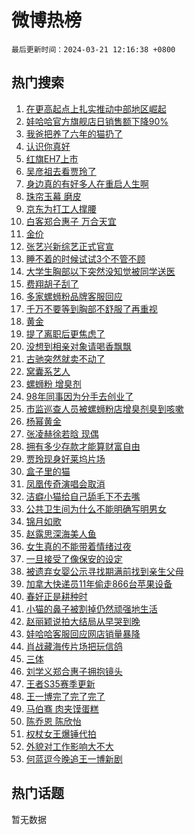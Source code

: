 # 微博热榜

`最后更新时间：2024-03-21 12:16:38 +0800`

## 热门搜索

1. [在更高起点上扎实推动中部地区崛起](https://m.weibo.cn/search?containerid=100103type%3D1%26t%3D10%26q%3D%23%E5%9C%A8%E6%9B%B4%E9%AB%98%E8%B5%B7%E7%82%B9%E4%B8%8A%E6%89%8E%E5%AE%9E%E6%8E%A8%E5%8A%A8%E4%B8%AD%E9%83%A8%E5%9C%B0%E5%8C%BA%E5%B4%9B%E8%B5%B7%23&stream_entry_id=51&isnewpage=1&extparam=seat%3D1%26filter_type%3Drealtimehot%26stream_entry_id%3D51%26pos%3D0%26c_type%3D51%26dgr%3D0%26q%3D%2523%25E5%259C%25A8%25E6%259B%25B4%25E9%25AB%2598%25E8%25B5%25B7%25E7%2582%25B9%25E4%25B8%258A%25E6%2589%258E%25E5%25AE%259E%25E6%258E%25A8%25E5%258A%25A8%25E4%25B8%25AD%25E9%2583%25A8%25E5%259C%25B0%25E5%258C%25BA%25E5%25B4%259B%25E8%25B5%25B7%2523%26cate%3D10103%26display_time%3D1710994597%26pre_seqid%3D171099459701602873642)
1. [娃哈哈官方旗舰店日销售额下降90%](https://m.weibo.cn/search?containerid=100103type%3D1%26t%3D10%26q%3D%23%E5%A8%83%E5%93%88%E5%93%88%E5%AE%98%E6%96%B9%E6%97%97%E8%88%B0%E5%BA%97%E6%97%A5%E9%94%80%E5%94%AE%E9%A2%9D%E4%B8%8B%E9%99%8D90%25%23&stream_entry_id=31&isnewpage=1&extparam=seat%3D1%26lcate%3D5001%26pos%3D0%26realpos%3D1%26q%3D%2523%25E5%25A8%2583%25E5%2593%2588%25E5%2593%2588%25E5%25AE%2598%25E6%2596%25B9%25E6%2597%2597%25E8%2588%25B0%25E5%25BA%2597%25E6%2597%25A5%25E9%2594%2580%25E5%2594%25AE%25E9%25A2%259D%25E4%25B8%258B%25E9%2599%258D90%2525%2523%26dgr%3D0%26filter_type%3Drealtimehot%26cate%3D5001%26c_type%3D31%26flag%3D1%26stream_entry_id%3D31%26band_rank%3D1%26display_time%3D1710994597%26pre_seqid%3D171099459701602873642)
1. [我爸把养了六年的猫扔了](https://m.weibo.cn/search?containerid=100103type%3D1%26t%3D10%26q%3D%23%E6%88%91%E7%88%B8%E6%8A%8A%E5%85%BB%E4%BA%86%E5%85%AD%E5%B9%B4%E7%9A%84%E7%8C%AB%E6%89%94%E4%BA%86%23&stream_entry_id=31&isnewpage=1&extparam=seat%3D1%26lcate%3D5001%26pos%3D1%26realpos%3D2%26q%3D%2523%25E6%2588%2591%25E7%2588%25B8%25E6%258A%258A%25E5%2585%25BB%25E4%25BA%2586%25E5%2585%25AD%25E5%25B9%25B4%25E7%259A%2584%25E7%258C%25AB%25E6%2589%2594%25E4%25BA%2586%2523%26dgr%3D0%26filter_type%3Drealtimehot%26cate%3D5001%26c_type%3D31%26flag%3D2%26stream_entry_id%3D31%26band_rank%3D2%26display_time%3D1710994597%26pre_seqid%3D171099459701602873642)
1. [认识你真好](https://m.weibo.cn/search?containerid=100103type%3D1%26t%3D10%26q%3D%23%E8%AE%A4%E8%AF%86%E4%BD%A0%E7%9C%9F%E5%A5%BD%23&stream_entry_id=31&isnewpage=1&extparam=seat%3D1%26lcate%3D5001%26pos%3D2%26realpos%3D3%26q%3D%2523%25E8%25AE%25A4%25E8%25AF%2586%25E4%25BD%25A0%25E7%259C%259F%25E5%25A5%25BD%2523%26dgr%3D0%26filter_type%3Drealtimehot%26cate%3D5001%26c_type%3D31%26flag%3D0%26stream_entry_id%3D31%26band_rank%3D3%26display_time%3D1710994597%26pre_seqid%3D171099459701602873642)
1. [红旗EH7上市](https://m.weibo.cn/search?containerid=100103type%3D1%26t%3D10%26q%3D%23%E7%BA%A2%E6%97%97EH7%E4%B8%8A%E5%B8%82%23&stream_entry_id=31&isnewpage=1&extparam=seat%3D1%26topic_ad%3D1%26lcate%3D5001%26is_ad_pos%3D1%26pos%3D3%26stream_entry_id%3D31%26q%3D%2523%25E7%25BA%25A2%25E6%2597%2597EH7%25E4%25B8%258A%25E5%25B8%2582%2523%26dgr%3D0%26filter_type%3Drealtimehot%26band_rank%3D4%26c_type%3D31%26adid%3D227661%26cate%3D5001%26display_time%3D1710994597%26pre_seqid%3D171099459701602873642)
1. [吴彦祖去看贾玲了](https://m.weibo.cn/search?containerid=100103type%3D1%26t%3D10%26q%3D%23%E5%90%B4%E5%BD%A6%E7%A5%96%E5%8E%BB%E7%9C%8B%E8%B4%BE%E7%8E%B2%E4%BA%86%23&stream_entry_id=31&isnewpage=1&extparam=seat%3D1%26lcate%3D5001%26pos%3D4%26realpos%3D4%26q%3D%2523%25E5%2590%25B4%25E5%25BD%25A6%25E7%25A5%2596%25E5%258E%25BB%25E7%259C%258B%25E8%25B4%25BE%25E7%258E%25B2%25E4%25BA%2586%2523%26dgr%3D0%26filter_type%3Drealtimehot%26cate%3D5001%26c_type%3D31%26flag%3D1%26stream_entry_id%3D31%26band_rank%3D4%26display_time%3D1710994597%26pre_seqid%3D171099459701602873642)
1. [身边真的有好多人在重启人生啊](https://m.weibo.cn/search?containerid=100103type%3D1%26t%3D10%26q%3D%23%E8%BA%AB%E8%BE%B9%E7%9C%9F%E7%9A%84%E6%9C%89%E5%A5%BD%E5%A4%9A%E4%BA%BA%E5%9C%A8%E9%87%8D%E5%90%AF%E4%BA%BA%E7%94%9F%E5%95%8A%23&stream_entry_id=31&isnewpage=1&extparam=seat%3D1%26lcate%3D5001%26pos%3D5%26realpos%3D5%26q%3D%2523%25E8%25BA%25AB%25E8%25BE%25B9%25E7%259C%259F%25E7%259A%2584%25E6%259C%2589%25E5%25A5%25BD%25E5%25A4%259A%25E4%25BA%25BA%25E5%259C%25A8%25E9%2587%258D%25E5%2590%25AF%25E4%25BA%25BA%25E7%2594%259F%25E5%2595%258A%2523%26dgr%3D0%26filter_type%3Drealtimehot%26cate%3D5001%26c_type%3D31%26flag%3D1%26stream_entry_id%3D31%26band_rank%3D5%26display_time%3D1710994597%26pre_seqid%3D171099459701602873642)
1. [珠帘玉幕 磨皮](https://m.weibo.cn/search?containerid=100103type%3D1%26t%3D10%26q%3D%E7%8F%A0%E5%B8%98%E7%8E%89%E5%B9%95+%E7%A3%A8%E7%9A%AE&stream_entry_id=31&isnewpage=1&extparam=seat%3D1%26lcate%3D5001%26pos%3D6%26realpos%3D6%26q%3D%25E7%258F%25A0%25E5%25B8%2598%25E7%258E%2589%25E5%25B9%2595%2520%25E7%25A3%25A8%25E7%259A%25AE%26dgr%3D0%26filter_type%3Drealtimehot%26cate%3D5001%26c_type%3D31%26flag%3D1%26stream_entry_id%3D31%26band_rank%3D6%26display_time%3D1710994597%26pre_seqid%3D171099459701602873642)
1. [京东为打工人撑腰](https://m.weibo.cn/search?containerid=100103type%3D1%26t%3D10%26q%3D%23%E4%BA%AC%E4%B8%9C%E4%B8%BA%E6%89%93%E5%B7%A5%E4%BA%BA%E6%92%91%E8%85%B0%23&stream_entry_id=31&isnewpage=1&extparam=seat%3D1%26topic_ad%3D1%26lcate%3D5001%26is_ad_pos%3D1%26pos%3D7%26stream_entry_id%3D31%26q%3D%2523%25E4%25BA%25AC%25E4%25B8%259C%25E4%25B8%25BA%25E6%2589%2593%25E5%25B7%25A5%25E4%25BA%25BA%25E6%2592%2591%25E8%2585%25B0%2523%26dgr%3D0%26filter_type%3Drealtimehot%26band_rank%3D7%26c_type%3D31%26adid%3D227732%26cate%3D5001%26display_time%3D1710994597%26pre_seqid%3D171099459701602873642)
1. [白客郑合惠子 万合天宜](https://m.weibo.cn/search?containerid=100103type%3D1%26t%3D10%26q%3D%E7%99%BD%E5%AE%A2%E9%83%91%E5%90%88%E6%83%A0%E5%AD%90+%E4%B8%87%E5%90%88%E5%A4%A9%E5%AE%9C&stream_entry_id=31&isnewpage=1&extparam=seat%3D1%26lcate%3D5001%26pos%3D8%26realpos%3D7%26q%3D%25E7%2599%25BD%25E5%25AE%25A2%25E9%2583%2591%25E5%2590%2588%25E6%2583%25A0%25E5%25AD%2590%2520%25E4%25B8%2587%25E5%2590%2588%25E5%25A4%25A9%25E5%25AE%259C%26dgr%3D0%26filter_type%3Drealtimehot%26cate%3D5001%26c_type%3D31%26flag%3D2%26stream_entry_id%3D31%26band_rank%3D7%26display_time%3D1710994597%26pre_seqid%3D171099459701602873642)
1. [金价](https://m.weibo.cn/search?containerid=100103type%3D1%26t%3D10%26q%3D%E9%87%91%E4%BB%B7&stream_entry_id=31&isnewpage=1&extparam=seat%3D1%26lcate%3D5001%26pos%3D9%26realpos%3D8%26q%3D%25E9%2587%2591%25E4%25BB%25B7%26dgr%3D0%26filter_type%3Drealtimehot%26cate%3D5001%26c_type%3D31%26flag%3D1%26stream_entry_id%3D31%26band_rank%3D8%26display_time%3D1710994597%26pre_seqid%3D171099459701602873642)
1. [张艺兴新综艺正式官宣](https://m.weibo.cn/search?containerid=100103type%3D1%26t%3D10%26q%3D%23%E5%BC%A0%E8%89%BA%E5%85%B4%E6%96%B0%E7%BB%BC%E8%89%BA%E6%AD%A3%E5%BC%8F%E5%AE%98%E5%AE%A3%23&stream_entry_id=31&isnewpage=1&extparam=seat%3D1%26lcate%3D5001%26pos%3D10%26realpos%3D9%26q%3D%2523%25E5%25BC%25A0%25E8%2589%25BA%25E5%2585%25B4%25E6%2596%25B0%25E7%25BB%25BC%25E8%2589%25BA%25E6%25AD%25A3%25E5%25BC%258F%25E5%25AE%2598%25E5%25AE%25A3%2523%26dgr%3D0%26filter_type%3Drealtimehot%26cate%3D5001%26c_type%3D31%26flag%3D1%26stream_entry_id%3D31%26band_rank%3D9%26display_time%3D1710994597%26pre_seqid%3D171099459701602873642)
1. [睡不着的时候试试3个不管不顾](https://m.weibo.cn/search?containerid=100103type%3D1%26t%3D10%26q%3D%23%E7%9D%A1%E4%B8%8D%E7%9D%80%E7%9A%84%E6%97%B6%E5%80%99%E8%AF%95%E8%AF%953%E4%B8%AA%E4%B8%8D%E7%AE%A1%E4%B8%8D%E9%A1%BE%23&stream_entry_id=31&isnewpage=1&extparam=seat%3D1%26lcate%3D5001%26pos%3D11%26realpos%3D10%26q%3D%2523%25E7%259D%25A1%25E4%25B8%258D%25E7%259D%2580%25E7%259A%2584%25E6%2597%25B6%25E5%2580%2599%25E8%25AF%2595%25E8%25AF%25953%25E4%25B8%25AA%25E4%25B8%258D%25E7%25AE%25A1%25E4%25B8%258D%25E9%25A1%25BE%2523%26dgr%3D0%26filter_type%3Drealtimehot%26cate%3D5001%26c_type%3D31%26flag%3D0%26stream_entry_id%3D31%26band_rank%3D10%26display_time%3D1710994597%26pre_seqid%3D171099459701602873642)
1. [大学生胸部以下突然没知觉被同学送医](https://m.weibo.cn/search?containerid=100103type%3D1%26t%3D10%26q%3D%23%E5%A4%A7%E5%AD%A6%E7%94%9F%E8%83%B8%E9%83%A8%E4%BB%A5%E4%B8%8B%E7%AA%81%E7%84%B6%E6%B2%A1%E7%9F%A5%E8%A7%89%E8%A2%AB%E5%90%8C%E5%AD%A6%E9%80%81%E5%8C%BB%23&stream_entry_id=31&isnewpage=1&extparam=seat%3D1%26lcate%3D5001%26pos%3D12%26realpos%3D11%26q%3D%2523%25E5%25A4%25A7%25E5%25AD%25A6%25E7%2594%259F%25E8%2583%25B8%25E9%2583%25A8%25E4%25BB%25A5%25E4%25B8%258B%25E7%25AA%2581%25E7%2584%25B6%25E6%25B2%25A1%25E7%259F%25A5%25E8%25A7%2589%25E8%25A2%25AB%25E5%2590%258C%25E5%25AD%25A6%25E9%2580%2581%25E5%258C%25BB%2523%26dgr%3D0%26filter_type%3Drealtimehot%26cate%3D5001%26c_type%3D31%26flag%3D0%26stream_entry_id%3D31%26band_rank%3D11%26display_time%3D1710994597%26pre_seqid%3D171099459701602873642)
1. [费翔胡子刮了](https://m.weibo.cn/search?containerid=100103type%3D1%26t%3D10%26q%3D%23%E8%B4%B9%E7%BF%94%E8%83%A1%E5%AD%90%E5%88%AE%E4%BA%86%23&stream_entry_id=31&isnewpage=1&extparam=seat%3D1%26lcate%3D5001%26pos%3D13%26realpos%3D12%26q%3D%2523%25E8%25B4%25B9%25E7%25BF%2594%25E8%2583%25A1%25E5%25AD%2590%25E5%2588%25AE%25E4%25BA%2586%2523%26dgr%3D0%26filter_type%3Drealtimehot%26cate%3D5001%26c_type%3D31%26flag%3D1%26stream_entry_id%3D31%26band_rank%3D12%26display_time%3D1710994597%26pre_seqid%3D171099459701602873642)
1. [多家螺蛳粉品牌客服回应](https://m.weibo.cn/search?containerid=100103type%3D1%26t%3D10%26q%3D%23%E5%A4%9A%E5%AE%B6%E8%9E%BA%E8%9B%B3%E7%B2%89%E5%93%81%E7%89%8C%E5%AE%A2%E6%9C%8D%E5%9B%9E%E5%BA%94%23&stream_entry_id=31&isnewpage=1&extparam=seat%3D1%26lcate%3D5001%26pos%3D14%26realpos%3D13%26q%3D%2523%25E5%25A4%259A%25E5%25AE%25B6%25E8%259E%25BA%25E8%259B%25B3%25E7%25B2%2589%25E5%2593%2581%25E7%2589%258C%25E5%25AE%25A2%25E6%259C%258D%25E5%259B%259E%25E5%25BA%2594%2523%26dgr%3D0%26filter_type%3Drealtimehot%26cate%3D5001%26c_type%3D31%26flag%3D1%26stream_entry_id%3D31%26band_rank%3D13%26display_time%3D1710994597%26pre_seqid%3D171099459701602873642)
1. [千万不要等到胸部不舒服了再重视](https://m.weibo.cn/search?containerid=100103type%3D1%26t%3D10%26q%3D%E5%8D%83%E4%B8%87%E4%B8%8D%E8%A6%81%E7%AD%89%E5%88%B0%E8%83%B8%E9%83%A8%E4%B8%8D%E8%88%92%E6%9C%8D%E4%BA%86%E5%86%8D%E9%87%8D%E8%A7%86&stream_entry_id=31&isnewpage=1&extparam=seat%3D1%26lcate%3D5001%26pos%3D15%26realpos%3D14%26q%3D%25E5%258D%2583%25E4%25B8%2587%25E4%25B8%258D%25E8%25A6%2581%25E7%25AD%2589%25E5%2588%25B0%25E8%2583%25B8%25E9%2583%25A8%25E4%25B8%258D%25E8%2588%2592%25E6%259C%258D%25E4%25BA%2586%25E5%2586%258D%25E9%2587%258D%25E8%25A7%2586%26dgr%3D0%26filter_type%3Drealtimehot%26cate%3D5001%26c_type%3D31%26flag%3D2%26stream_entry_id%3D31%26band_rank%3D14%26display_time%3D1710994597%26pre_seqid%3D171099459701602873642)
1. [黄金](https://m.weibo.cn/search?containerid=100103type%3D1%26t%3D10%26q%3D%E9%BB%84%E9%87%91&stream_entry_id=31&isnewpage=1&extparam=seat%3D1%26lcate%3D5001%26pos%3D16%26realpos%3D15%26q%3D%25E9%25BB%2584%25E9%2587%2591%26dgr%3D0%26filter_type%3Drealtimehot%26cate%3D5001%26c_type%3D31%26flag%3D0%26stream_entry_id%3D31%26band_rank%3D15%26display_time%3D1710994597%26pre_seqid%3D171099459701602873642)
1. [提了离职后更焦虑了](https://m.weibo.cn/search?containerid=100103type%3D1%26t%3D10%26q%3D%23%E6%8F%90%E4%BA%86%E7%A6%BB%E8%81%8C%E5%90%8E%E6%9B%B4%E7%84%A6%E8%99%91%E4%BA%86%23&stream_entry_id=31&isnewpage=1&extparam=seat%3D1%26lcate%3D5001%26pos%3D17%26realpos%3D16%26q%3D%2523%25E6%258F%2590%25E4%25BA%2586%25E7%25A6%25BB%25E8%2581%258C%25E5%2590%258E%25E6%259B%25B4%25E7%2584%25A6%25E8%2599%2591%25E4%25BA%2586%2523%26dgr%3D0%26filter_type%3Drealtimehot%26cate%3D5001%26c_type%3D31%26flag%3D1%26stream_entry_id%3D31%26band_rank%3D16%26display_time%3D1710994597%26pre_seqid%3D171099459701602873642)
1. [没想到相亲对象请喝香飘飘](https://m.weibo.cn/search?containerid=100103type%3D1%26t%3D10%26q%3D%23%E6%B2%A1%E6%83%B3%E5%88%B0%E7%9B%B8%E4%BA%B2%E5%AF%B9%E8%B1%A1%E8%AF%B7%E5%96%9D%E9%A6%99%E9%A3%98%E9%A3%98%23&stream_entry_id=31&isnewpage=1&extparam=seat%3D1%26lcate%3D5001%26pos%3D18%26realpos%3D17%26q%3D%2523%25E6%25B2%25A1%25E6%2583%25B3%25E5%2588%25B0%25E7%259B%25B8%25E4%25BA%25B2%25E5%25AF%25B9%25E8%25B1%25A1%25E8%25AF%25B7%25E5%2596%259D%25E9%25A6%2599%25E9%25A3%2598%25E9%25A3%2598%2523%26dgr%3D0%26filter_type%3Drealtimehot%26cate%3D5001%26c_type%3D31%26flag%3D1%26stream_entry_id%3D31%26band_rank%3D17%26display_time%3D1710994597%26pre_seqid%3D171099459701602873642)
1. [古驰突然就卖不动了](https://m.weibo.cn/search?containerid=100103type%3D1%26t%3D10%26q%3D%23%E5%8F%A4%E9%A9%B0%E7%AA%81%E7%84%B6%E5%B0%B1%E5%8D%96%E4%B8%8D%E5%8A%A8%E4%BA%86%23&stream_entry_id=31&isnewpage=1&extparam=seat%3D1%26lcate%3D5001%26pos%3D19%26realpos%3D18%26q%3D%2523%25E5%258F%25A4%25E9%25A9%25B0%25E7%25AA%2581%25E7%2584%25B6%25E5%25B0%25B1%25E5%258D%2596%25E4%25B8%258D%25E5%258A%25A8%25E4%25BA%2586%2523%26dgr%3D0%26filter_type%3Drealtimehot%26cate%3D5001%26c_type%3D31%26flag%3D0%26stream_entry_id%3D31%26band_rank%3D18%26display_time%3D1710994597%26pre_seqid%3D171099459701602873642)
1. [窝囊系艺人](https://m.weibo.cn/search?containerid=100103type%3D1%26t%3D10%26q%3D%E7%AA%9D%E5%9B%8A%E7%B3%BB%E8%89%BA%E4%BA%BA&stream_entry_id=31&isnewpage=1&extparam=seat%3D1%26lcate%3D5001%26pos%3D20%26realpos%3D19%26q%3D%25E7%25AA%259D%25E5%259B%258A%25E7%25B3%25BB%25E8%2589%25BA%25E4%25BA%25BA%26dgr%3D0%26filter_type%3Drealtimehot%26cate%3D5001%26c_type%3D31%26flag%3D0%26stream_entry_id%3D31%26band_rank%3D19%26display_time%3D1710994597%26pre_seqid%3D171099459701602873642)
1. [螺蛳粉 增臭剂](https://m.weibo.cn/search?containerid=100103type%3D1%26t%3D10%26q%3D%E8%9E%BA%E8%9B%B3%E7%B2%89+%E5%A2%9E%E8%87%AD%E5%89%82&stream_entry_id=31&isnewpage=1&extparam=seat%3D1%26lcate%3D5001%26pos%3D21%26realpos%3D20%26q%3D%25E8%259E%25BA%25E8%259B%25B3%25E7%25B2%2589%2520%25E5%25A2%259E%25E8%2587%25AD%25E5%2589%2582%26dgr%3D0%26filter_type%3Drealtimehot%26cate%3D5001%26c_type%3D31%26flag%3D0%26stream_entry_id%3D31%26band_rank%3D20%26display_time%3D1710994597%26pre_seqid%3D171099459701602873642)
1. [98年同事因为分手去创业了](https://m.weibo.cn/search?containerid=100103type%3D1%26t%3D10%26q%3D%2398%E5%B9%B4%E5%90%8C%E4%BA%8B%E5%9B%A0%E4%B8%BA%E5%88%86%E6%89%8B%E5%8E%BB%E5%88%9B%E4%B8%9A%E4%BA%86%23&stream_entry_id=31&isnewpage=1&extparam=seat%3D1%26lcate%3D5001%26pos%3D22%26realpos%3D21%26q%3D%252398%25E5%25B9%25B4%25E5%2590%258C%25E4%25BA%258B%25E5%259B%25A0%25E4%25B8%25BA%25E5%2588%2586%25E6%2589%258B%25E5%258E%25BB%25E5%2588%259B%25E4%25B8%259A%25E4%25BA%2586%2523%26dgr%3D0%26filter_type%3Drealtimehot%26cate%3D5001%26c_type%3D31%26flag%3D1%26stream_entry_id%3D31%26band_rank%3D21%26display_time%3D1710994597%26pre_seqid%3D171099459701602873642)
1. [市监巡查人员被螺蛳粉店增臭剂臭到咳嗽](https://m.weibo.cn/search?containerid=100103type%3D1%26t%3D10%26q%3D%23%E5%B8%82%E7%9B%91%E5%B7%A1%E6%9F%A5%E4%BA%BA%E5%91%98%E8%A2%AB%E8%9E%BA%E8%9B%B3%E7%B2%89%E5%BA%97%E5%A2%9E%E8%87%AD%E5%89%82%E8%87%AD%E5%88%B0%E5%92%B3%E5%97%BD%23&stream_entry_id=31&isnewpage=1&extparam=seat%3D1%26lcate%3D5001%26pos%3D23%26realpos%3D22%26q%3D%2523%25E5%25B8%2582%25E7%259B%2591%25E5%25B7%25A1%25E6%259F%25A5%25E4%25BA%25BA%25E5%2591%2598%25E8%25A2%25AB%25E8%259E%25BA%25E8%259B%25B3%25E7%25B2%2589%25E5%25BA%2597%25E5%25A2%259E%25E8%2587%25AD%25E5%2589%2582%25E8%2587%25AD%25E5%2588%25B0%25E5%2592%25B3%25E5%2597%25BD%2523%26dgr%3D0%26filter_type%3Drealtimehot%26cate%3D5001%26c_type%3D31%26flag%3D0%26stream_entry_id%3D31%26band_rank%3D22%26display_time%3D1710994597%26pre_seqid%3D171099459701602873642)
1. [杨幂黄金](https://m.weibo.cn/search?containerid=100103type%3D1%26t%3D10%26q%3D%E6%9D%A8%E5%B9%82%E9%BB%84%E9%87%91&stream_entry_id=31&isnewpage=1&extparam=seat%3D1%26lcate%3D5001%26pos%3D24%26realpos%3D23%26q%3D%25E6%259D%25A8%25E5%25B9%2582%25E9%25BB%2584%25E9%2587%2591%26dgr%3D0%26filter_type%3Drealtimehot%26cate%3D5001%26c_type%3D31%26flag%3D2%26stream_entry_id%3D31%26band_rank%3D23%26display_time%3D1710994597%26pre_seqid%3D171099459701602873642)
1. [张凌赫徐若晗 现偶](https://m.weibo.cn/search?containerid=100103type%3D1%26t%3D10%26q%3D%E5%BC%A0%E5%87%8C%E8%B5%AB%E5%BE%90%E8%8B%A5%E6%99%97+%E7%8E%B0%E5%81%B6&stream_entry_id=31&isnewpage=1&extparam=seat%3D1%26lcate%3D5001%26pos%3D25%26realpos%3D24%26q%3D%25E5%25BC%25A0%25E5%2587%258C%25E8%25B5%25AB%25E5%25BE%2590%25E8%258B%25A5%25E6%2599%2597%2520%25E7%258E%25B0%25E5%2581%25B6%26dgr%3D0%26filter_type%3Drealtimehot%26cate%3D5001%26c_type%3D31%26flag%3D0%26stream_entry_id%3D31%26band_rank%3D24%26display_time%3D1710994597%26pre_seqid%3D171099459701602873642)
1. [拥有多少存款才能算财富自由](https://m.weibo.cn/search?containerid=100103type%3D1%26t%3D10%26q%3D%23%E6%8B%A5%E6%9C%89%E5%A4%9A%E5%B0%91%E5%AD%98%E6%AC%BE%E6%89%8D%E8%83%BD%E7%AE%97%E8%B4%A2%E5%AF%8C%E8%87%AA%E7%94%B1%23&stream_entry_id=31&isnewpage=1&extparam=seat%3D1%26lcate%3D5001%26pos%3D26%26realpos%3D25%26q%3D%2523%25E6%258B%25A5%25E6%259C%2589%25E5%25A4%259A%25E5%25B0%2591%25E5%25AD%2598%25E6%25AC%25BE%25E6%2589%258D%25E8%2583%25BD%25E7%25AE%2597%25E8%25B4%25A2%25E5%25AF%258C%25E8%2587%25AA%25E7%2594%25B1%2523%26dgr%3D0%26filter_type%3Drealtimehot%26cate%3D5001%26c_type%3D31%26flag%3D1%26stream_entry_id%3D31%26band_rank%3D25%26display_time%3D1710994597%26pre_seqid%3D171099459701602873642)
1. [贾玲现身好莱坞片场](https://m.weibo.cn/search?containerid=100103type%3D1%26t%3D10%26q%3D%23%E8%B4%BE%E7%8E%B2%E7%8E%B0%E8%BA%AB%E5%A5%BD%E8%8E%B1%E5%9D%9E%E7%89%87%E5%9C%BA%23&stream_entry_id=31&isnewpage=1&extparam=seat%3D1%26lcate%3D5001%26pos%3D27%26realpos%3D26%26q%3D%2523%25E8%25B4%25BE%25E7%258E%25B2%25E7%258E%25B0%25E8%25BA%25AB%25E5%25A5%25BD%25E8%258E%25B1%25E5%259D%259E%25E7%2589%2587%25E5%259C%25BA%2523%26dgr%3D0%26filter_type%3Drealtimehot%26cate%3D5001%26c_type%3D31%26flag%3D1%26stream_entry_id%3D31%26band_rank%3D26%26display_time%3D1710994597%26pre_seqid%3D171099459701602873642)
1. [盒子里的猫](https://m.weibo.cn/search?containerid=100103type%3D1%26t%3D10%26q%3D%E7%9B%92%E5%AD%90%E9%87%8C%E7%9A%84%E7%8C%AB&stream_entry_id=31&isnewpage=1&extparam=seat%3D1%26lcate%3D5001%26pos%3D28%26realpos%3D27%26q%3D%25E7%259B%2592%25E5%25AD%2590%25E9%2587%258C%25E7%259A%2584%25E7%258C%25AB%26dgr%3D0%26filter_type%3Drealtimehot%26cate%3D5001%26c_type%3D31%26flag%3D1%26stream_entry_id%3D31%26band_rank%3D27%26display_time%3D1710994597%26pre_seqid%3D171099459701602873642)
1. [凤凰传奇演唱会取消](https://m.weibo.cn/search?containerid=100103type%3D1%26t%3D10%26q%3D%23%E5%87%A4%E5%87%B0%E4%BC%A0%E5%A5%87%E6%BC%94%E5%94%B1%E4%BC%9A%E5%8F%96%E6%B6%88%23&stream_entry_id=31&isnewpage=1&extparam=seat%3D1%26lcate%3D5001%26pos%3D29%26realpos%3D28%26q%3D%2523%25E5%2587%25A4%25E5%2587%25B0%25E4%25BC%25A0%25E5%25A5%2587%25E6%25BC%2594%25E5%2594%25B1%25E4%25BC%259A%25E5%258F%2596%25E6%25B6%2588%2523%26dgr%3D0%26filter_type%3Drealtimehot%26cate%3D5001%26c_type%3D31%26flag%3D1%26stream_entry_id%3D31%26band_rank%3D28%26display_time%3D1710994597%26pre_seqid%3D171099459701602873642)
1. [洁癖小猫给自己舔毛下不去嘴](https://m.weibo.cn/search?containerid=100103type%3D1%26t%3D10%26q%3D%23%E6%B4%81%E7%99%96%E5%B0%8F%E7%8C%AB%E7%BB%99%E8%87%AA%E5%B7%B1%E8%88%94%E6%AF%9B%E4%B8%8B%E4%B8%8D%E5%8E%BB%E5%98%B4%23&stream_entry_id=31&isnewpage=1&extparam=seat%3D1%26lcate%3D5001%26pos%3D30%26realpos%3D29%26q%3D%2523%25E6%25B4%2581%25E7%2599%2596%25E5%25B0%258F%25E7%258C%25AB%25E7%25BB%2599%25E8%2587%25AA%25E5%25B7%25B1%25E8%2588%2594%25E6%25AF%259B%25E4%25B8%258B%25E4%25B8%258D%25E5%258E%25BB%25E5%2598%25B4%2523%26dgr%3D0%26filter_type%3Drealtimehot%26cate%3D5001%26c_type%3D31%26flag%3D1%26stream_entry_id%3D31%26band_rank%3D29%26display_time%3D1710994597%26pre_seqid%3D171099459701602873642)
1. [公共卫生间为什么不能明确写明男女](https://m.weibo.cn/search?containerid=100103type%3D1%26t%3D10%26q%3D%23%E5%85%AC%E5%85%B1%E5%8D%AB%E7%94%9F%E9%97%B4%E4%B8%BA%E4%BB%80%E4%B9%88%E4%B8%8D%E8%83%BD%E6%98%8E%E7%A1%AE%E5%86%99%E6%98%8E%E7%94%B7%E5%A5%B3%23&stream_entry_id=31&isnewpage=1&extparam=seat%3D1%26lcate%3D5001%26pos%3D31%26realpos%3D30%26q%3D%2523%25E5%2585%25AC%25E5%2585%25B1%25E5%258D%25AB%25E7%2594%259F%25E9%2597%25B4%25E4%25B8%25BA%25E4%25BB%2580%25E4%25B9%2588%25E4%25B8%258D%25E8%2583%25BD%25E6%2598%258E%25E7%25A1%25AE%25E5%2586%2599%25E6%2598%258E%25E7%2594%25B7%25E5%25A5%25B3%2523%26dgr%3D0%26filter_type%3Drealtimehot%26cate%3D5001%26c_type%3D31%26flag%3D1%26stream_entry_id%3D31%26band_rank%3D30%26display_time%3D1710994597%26pre_seqid%3D171099459701602873642)
1. [锦月如歌](https://m.weibo.cn/search?containerid=100103type%3D1%26t%3D10%26q%3D%E9%94%A6%E6%9C%88%E5%A6%82%E6%AD%8C&stream_entry_id=31&isnewpage=1&extparam=seat%3D1%26lcate%3D5001%26pos%3D32%26realpos%3D31%26q%3D%25E9%2594%25A6%25E6%259C%2588%25E5%25A6%2582%25E6%25AD%258C%26dgr%3D0%26filter_type%3Drealtimehot%26cate%3D5001%26c_type%3D31%26flag%3D1%26stream_entry_id%3D31%26band_rank%3D31%26display_time%3D1710994597%26pre_seqid%3D171099459701602873642)
1. [赵露思深海美人鱼](https://m.weibo.cn/search?containerid=100103type%3D1%26t%3D10%26q%3D%23%E8%B5%B5%E9%9C%B2%E6%80%9D%E6%B7%B1%E6%B5%B7%E7%BE%8E%E4%BA%BA%E9%B1%BC%23&stream_entry_id=31&isnewpage=1&extparam=seat%3D1%26lcate%3D5001%26pos%3D33%26realpos%3D32%26q%3D%2523%25E8%25B5%25B5%25E9%259C%25B2%25E6%2580%259D%25E6%25B7%25B1%25E6%25B5%25B7%25E7%25BE%258E%25E4%25BA%25BA%25E9%25B1%25BC%2523%26dgr%3D0%26filter_type%3Drealtimehot%26cate%3D5001%26c_type%3D31%26flag%3D1%26stream_entry_id%3D31%26band_rank%3D32%26display_time%3D1710994597%26pre_seqid%3D171099459701602873642)
1. [女生真的不能带着情绪过夜](https://m.weibo.cn/search?containerid=100103type%3D1%26t%3D10%26q%3D%23%E5%A5%B3%E7%94%9F%E7%9C%9F%E7%9A%84%E4%B8%8D%E8%83%BD%E5%B8%A6%E7%9D%80%E6%83%85%E7%BB%AA%E8%BF%87%E5%A4%9C%23&stream_entry_id=31&isnewpage=1&extparam=seat%3D1%26lcate%3D5001%26pos%3D34%26realpos%3D33%26q%3D%2523%25E5%25A5%25B3%25E7%2594%259F%25E7%259C%259F%25E7%259A%2584%25E4%25B8%258D%25E8%2583%25BD%25E5%25B8%25A6%25E7%259D%2580%25E6%2583%2585%25E7%25BB%25AA%25E8%25BF%2587%25E5%25A4%259C%2523%26dgr%3D0%26filter_type%3Drealtimehot%26cate%3D5001%26c_type%3D31%26flag%3D1%26stream_entry_id%3D31%26band_rank%3D33%26display_time%3D1710994597%26pre_seqid%3D171099459701602873642)
1. [一旦接受了像保安的设定](https://m.weibo.cn/search?containerid=100103type%3D1%26t%3D10%26q%3D%23%E4%B8%80%E6%97%A6%E6%8E%A5%E5%8F%97%E4%BA%86%E5%83%8F%E4%BF%9D%E5%AE%89%E7%9A%84%E8%AE%BE%E5%AE%9A%23&stream_entry_id=31&isnewpage=1&extparam=seat%3D1%26lcate%3D5001%26pos%3D35%26realpos%3D34%26q%3D%2523%25E4%25B8%2580%25E6%2597%25A6%25E6%258E%25A5%25E5%258F%2597%25E4%25BA%2586%25E5%2583%258F%25E4%25BF%259D%25E5%25AE%2589%25E7%259A%2584%25E8%25AE%25BE%25E5%25AE%259A%2523%26dgr%3D0%26filter_type%3Drealtimehot%26cate%3D5001%26c_type%3D31%26flag%3D1%26stream_entry_id%3D31%26band_rank%3D34%26display_time%3D1710994597%26pre_seqid%3D171099459701602873642)
1. [被遗弃女婴公示寻找期满前找到亲生父母](https://m.weibo.cn/search?containerid=100103type%3D1%26t%3D10%26q%3D%23%E8%A2%AB%E9%81%97%E5%BC%83%E5%A5%B3%E5%A9%B4%E5%85%AC%E7%A4%BA%E5%AF%BB%E6%89%BE%E6%9C%9F%E6%BB%A1%E5%89%8D%E6%89%BE%E5%88%B0%E4%BA%B2%E7%94%9F%E7%88%B6%E6%AF%8D%23&stream_entry_id=31&isnewpage=1&extparam=seat%3D1%26lcate%3D5001%26pos%3D36%26realpos%3D35%26q%3D%2523%25E8%25A2%25AB%25E9%2581%2597%25E5%25BC%2583%25E5%25A5%25B3%25E5%25A9%25B4%25E5%2585%25AC%25E7%25A4%25BA%25E5%25AF%25BB%25E6%2589%25BE%25E6%259C%259F%25E6%25BB%25A1%25E5%2589%258D%25E6%2589%25BE%25E5%2588%25B0%25E4%25BA%25B2%25E7%2594%259F%25E7%2588%25B6%25E6%25AF%258D%2523%26dgr%3D0%26filter_type%3Drealtimehot%26cate%3D5001%26c_type%3D31%26flag%3D0%26stream_entry_id%3D31%26band_rank%3D35%26display_time%3D1710994597%26pre_seqid%3D171099459701602873642)
1. [加拿大快递员11年偷走866台苹果设备](https://m.weibo.cn/search?containerid=100103type%3D1%26t%3D10%26q%3D%23%E5%8A%A0%E6%8B%BF%E5%A4%A7%E5%BF%AB%E9%80%92%E5%91%9811%E5%B9%B4%E5%81%B7%E8%B5%B0866%E5%8F%B0%E8%8B%B9%E6%9E%9C%E8%AE%BE%E5%A4%87%23&stream_entry_id=31&isnewpage=1&extparam=seat%3D1%26lcate%3D5001%26pos%3D37%26realpos%3D36%26q%3D%2523%25E5%258A%25A0%25E6%258B%25BF%25E5%25A4%25A7%25E5%25BF%25AB%25E9%2580%2592%25E5%2591%259811%25E5%25B9%25B4%25E5%2581%25B7%25E8%25B5%25B0866%25E5%258F%25B0%25E8%258B%25B9%25E6%259E%259C%25E8%25AE%25BE%25E5%25A4%2587%2523%26dgr%3D0%26filter_type%3Drealtimehot%26cate%3D5001%26c_type%3D31%26flag%3D0%26stream_entry_id%3D31%26band_rank%3D36%26display_time%3D1710994597%26pre_seqid%3D171099459701602873642)
1. [春好正是耕种时](https://m.weibo.cn/search?containerid=100103type%3D1%26t%3D10%26q%3D%23%E6%98%A5%E5%A5%BD%E6%AD%A3%E6%98%AF%E8%80%95%E7%A7%8D%E6%97%B6%23&stream_entry_id=31&isnewpage=1&extparam=seat%3D1%26lcate%3D5001%26pos%3D38%26realpos%3D37%26q%3D%2523%25E6%2598%25A5%25E5%25A5%25BD%25E6%25AD%25A3%25E6%2598%25AF%25E8%2580%2595%25E7%25A7%258D%25E6%2597%25B6%2523%26dgr%3D0%26filter_type%3Drealtimehot%26cate%3D5001%26c_type%3D31%26flag%3D0%26stream_entry_id%3D31%26band_rank%3D37%26display_time%3D1710994597%26pre_seqid%3D171099459701602873642)
1. [小猫的鼻子被割掉仍然顽强地生活](https://m.weibo.cn/search?containerid=100103type%3D1%26t%3D10%26q%3D%E5%B0%8F%E7%8C%AB%E7%9A%84%E9%BC%BB%E5%AD%90%E8%A2%AB%E5%89%B2%E6%8E%89%E4%BB%8D%E7%84%B6%E9%A1%BD%E5%BC%BA%E5%9C%B0%E7%94%9F%E6%B4%BB&stream_entry_id=31&isnewpage=1&extparam=seat%3D1%26lcate%3D5001%26pos%3D39%26realpos%3D38%26q%3D%25E5%25B0%258F%25E7%258C%25AB%25E7%259A%2584%25E9%25BC%25BB%25E5%25AD%2590%25E8%25A2%25AB%25E5%2589%25B2%25E6%258E%2589%25E4%25BB%258D%25E7%2584%25B6%25E9%25A1%25BD%25E5%25BC%25BA%25E5%259C%25B0%25E7%2594%259F%25E6%25B4%25BB%26dgr%3D0%26filter_type%3Drealtimehot%26cate%3D5001%26c_type%3D31%26flag%3D1%26stream_entry_id%3D31%26band_rank%3D38%26display_time%3D1710994597%26pre_seqid%3D171099459701602873642)
1. [赵丽颖说拍大结局从早哭到晚](https://m.weibo.cn/search?containerid=100103type%3D1%26t%3D10%26q%3D%23%E8%B5%B5%E4%B8%BD%E9%A2%96%E8%AF%B4%E6%8B%8D%E5%A4%A7%E7%BB%93%E5%B1%80%E4%BB%8E%E6%97%A9%E5%93%AD%E5%88%B0%E6%99%9A%23&stream_entry_id=31&isnewpage=1&extparam=seat%3D1%26lcate%3D5001%26pos%3D40%26realpos%3D39%26q%3D%2523%25E8%25B5%25B5%25E4%25B8%25BD%25E9%25A2%2596%25E8%25AF%25B4%25E6%258B%258D%25E5%25A4%25A7%25E7%25BB%2593%25E5%25B1%2580%25E4%25BB%258E%25E6%2597%25A9%25E5%2593%25AD%25E5%2588%25B0%25E6%2599%259A%2523%26dgr%3D0%26filter_type%3Drealtimehot%26cate%3D5001%26c_type%3D31%26flag%3D0%26stream_entry_id%3D31%26band_rank%3D39%26display_time%3D1710994597%26pre_seqid%3D171099459701602873642)
1. [娃哈哈客服回应网店销量暴降](https://m.weibo.cn/search?containerid=100103type%3D1%26t%3D10%26q%3D%23%E5%A8%83%E5%93%88%E5%93%88%E5%AE%A2%E6%9C%8D%E5%9B%9E%E5%BA%94%E7%BD%91%E5%BA%97%E9%94%80%E9%87%8F%E6%9A%B4%E9%99%8D%23&stream_entry_id=31&isnewpage=1&extparam=seat%3D1%26lcate%3D5001%26pos%3D41%26realpos%3D40%26q%3D%2523%25E5%25A8%2583%25E5%2593%2588%25E5%2593%2588%25E5%25AE%25A2%25E6%259C%258D%25E5%259B%259E%25E5%25BA%2594%25E7%25BD%2591%25E5%25BA%2597%25E9%2594%2580%25E9%2587%258F%25E6%259A%25B4%25E9%2599%258D%2523%26dgr%3D0%26filter_type%3Drealtimehot%26cate%3D5001%26c_type%3D31%26flag%3D1%26stream_entry_id%3D31%26band_rank%3D40%26display_time%3D1710994597%26pre_seqid%3D171099459701602873642)
1. [肖战藏海传片场把玩信鸽](https://m.weibo.cn/search?containerid=100103type%3D1%26t%3D10%26q%3D%23%E8%82%96%E6%88%98%E8%97%8F%E6%B5%B7%E4%BC%A0%E7%89%87%E5%9C%BA%E6%8A%8A%E7%8E%A9%E4%BF%A1%E9%B8%BD%23&stream_entry_id=31&isnewpage=1&extparam=seat%3D1%26lcate%3D5001%26pos%3D42%26realpos%3D41%26q%3D%2523%25E8%2582%2596%25E6%2588%2598%25E8%2597%258F%25E6%25B5%25B7%25E4%25BC%25A0%25E7%2589%2587%25E5%259C%25BA%25E6%258A%258A%25E7%258E%25A9%25E4%25BF%25A1%25E9%25B8%25BD%2523%26dgr%3D0%26filter_type%3Drealtimehot%26cate%3D5001%26c_type%3D31%26flag%3D1%26stream_entry_id%3D31%26band_rank%3D41%26display_time%3D1710994597%26pre_seqid%3D171099459701602873642)
1. [三体](https://m.weibo.cn/search?containerid=100103type%3D1%26t%3D10%26q%3D%E4%B8%89%E4%BD%93&stream_entry_id=31&isnewpage=1&extparam=seat%3D1%26lcate%3D5001%26pos%3D43%26realpos%3D42%26q%3D%25E4%25B8%2589%25E4%25BD%2593%26dgr%3D0%26filter_type%3Drealtimehot%26cate%3D5001%26c_type%3D31%26flag%3D1%26stream_entry_id%3D31%26band_rank%3D42%26display_time%3D1710994597%26pre_seqid%3D171099459701602873642)
1. [刘学义郑合惠子拥抱镜头](https://m.weibo.cn/search?containerid=100103type%3D1%26t%3D10%26q%3D%23%E5%88%98%E5%AD%A6%E4%B9%89%E9%83%91%E5%90%88%E6%83%A0%E5%AD%90%E6%8B%A5%E6%8A%B1%E9%95%9C%E5%A4%B4%23&stream_entry_id=31&isnewpage=1&extparam=seat%3D1%26lcate%3D5001%26pos%3D44%26realpos%3D43%26q%3D%2523%25E5%2588%2598%25E5%25AD%25A6%25E4%25B9%2589%25E9%2583%2591%25E5%2590%2588%25E6%2583%25A0%25E5%25AD%2590%25E6%258B%25A5%25E6%258A%25B1%25E9%2595%259C%25E5%25A4%25B4%2523%26dgr%3D0%26filter_type%3Drealtimehot%26cate%3D5001%26c_type%3D31%26flag%3D0%26stream_entry_id%3D31%26band_rank%3D43%26display_time%3D1710994597%26pre_seqid%3D171099459701602873642)
1. [王者S35赛季更新](https://m.weibo.cn/search?containerid=100103type%3D1%26t%3D10%26q%3D%23%E7%8E%8B%E8%80%85S35%E8%B5%9B%E5%AD%A3%E6%9B%B4%E6%96%B0%23&stream_entry_id=31&isnewpage=1&extparam=seat%3D1%26lcate%3D5001%26pos%3D45%26realpos%3D44%26q%3D%2523%25E7%258E%258B%25E8%2580%2585S35%25E8%25B5%259B%25E5%25AD%25A3%25E6%259B%25B4%25E6%2596%25B0%2523%26dgr%3D0%26filter_type%3Drealtimehot%26cate%3D5001%26c_type%3D31%26flag%3D0%26stream_entry_id%3D31%26band_rank%3D44%26display_time%3D1710994597%26pre_seqid%3D171099459701602873642)
1. [王一博完了完了完了](https://m.weibo.cn/search?containerid=100103type%3D1%26t%3D10%26q%3D%23%E7%8E%8B%E4%B8%80%E5%8D%9A%E5%AE%8C%E4%BA%86%E5%AE%8C%E4%BA%86%E5%AE%8C%E4%BA%86%23&stream_entry_id=31&isnewpage=1&extparam=seat%3D1%26lcate%3D5001%26pos%3D46%26realpos%3D45%26q%3D%2523%25E7%258E%258B%25E4%25B8%2580%25E5%258D%259A%25E5%25AE%258C%25E4%25BA%2586%25E5%25AE%258C%25E4%25BA%2586%25E5%25AE%258C%25E4%25BA%2586%2523%26dgr%3D0%26filter_type%3Drealtimehot%26cate%3D5001%26c_type%3D31%26flag%3D0%26stream_entry_id%3D31%26band_rank%3D45%26display_time%3D1710994597%26pre_seqid%3D171099459701602873642)
1. [马伯骞 肉夹馍蛋糕](https://m.weibo.cn/search?containerid=100103type%3D1%26t%3D10%26q%3D%E9%A9%AC%E4%BC%AF%E9%AA%9E+%E8%82%89%E5%A4%B9%E9%A6%8D%E8%9B%8B%E7%B3%95&stream_entry_id=31&isnewpage=1&extparam=seat%3D1%26lcate%3D5001%26pos%3D47%26realpos%3D46%26q%3D%25E9%25A9%25AC%25E4%25BC%25AF%25E9%25AA%259E%2520%25E8%2582%2589%25E5%25A4%25B9%25E9%25A6%258D%25E8%259B%258B%25E7%25B3%2595%26dgr%3D0%26filter_type%3Drealtimehot%26cate%3D5001%26c_type%3D31%26flag%3D1%26stream_entry_id%3D31%26band_rank%3D46%26display_time%3D1710994597%26pre_seqid%3D171099459701602873642)
1. [陈乔恩 陈欣怡](https://m.weibo.cn/search?containerid=100103type%3D1%26t%3D10%26q%3D%E9%99%88%E4%B9%94%E6%81%A9+%E9%99%88%E6%AC%A3%E6%80%A1&stream_entry_id=31&isnewpage=1&extparam=seat%3D1%26lcate%3D5001%26pos%3D48%26realpos%3D47%26q%3D%25E9%2599%2588%25E4%25B9%2594%25E6%2581%25A9%2520%25E9%2599%2588%25E6%25AC%25A3%25E6%2580%25A1%26dgr%3D0%26filter_type%3Drealtimehot%26cate%3D5001%26c_type%3D31%26flag%3D0%26stream_entry_id%3D31%26band_rank%3D47%26display_time%3D1710994597%26pre_seqid%3D171099459701602873642)
1. [权杖女王爆锤代拍](https://m.weibo.cn/search?containerid=100103type%3D1%26t%3D10%26q%3D%E6%9D%83%E6%9D%96%E5%A5%B3%E7%8E%8B%E7%88%86%E9%94%A4%E4%BB%A3%E6%8B%8D&stream_entry_id=31&isnewpage=1&extparam=seat%3D1%26lcate%3D5001%26pos%3D49%26realpos%3D48%26q%3D%25E6%259D%2583%25E6%259D%2596%25E5%25A5%25B3%25E7%258E%258B%25E7%2588%2586%25E9%2594%25A4%25E4%25BB%25A3%25E6%258B%258D%26dgr%3D0%26filter_type%3Drealtimehot%26cate%3D5001%26c_type%3D31%26flag%3D0%26stream_entry_id%3D31%26band_rank%3D48%26display_time%3D1710994597%26pre_seqid%3D171099459701602873642)
1. [外貌对工作影响大不大](https://m.weibo.cn/search?containerid=100103type%3D1%26t%3D10%26q%3D%23%E5%A4%96%E8%B2%8C%E5%AF%B9%E5%B7%A5%E4%BD%9C%E5%BD%B1%E5%93%8D%E5%A4%A7%E4%B8%8D%E5%A4%A7%23&stream_entry_id=31&isnewpage=1&extparam=seat%3D1%26lcate%3D5001%26pos%3D50%26realpos%3D49%26q%3D%2523%25E5%25A4%2596%25E8%25B2%258C%25E5%25AF%25B9%25E5%25B7%25A5%25E4%25BD%259C%25E5%25BD%25B1%25E5%2593%258D%25E5%25A4%25A7%25E4%25B8%258D%25E5%25A4%25A7%2523%26dgr%3D0%26filter_type%3Drealtimehot%26cate%3D5001%26c_type%3D31%26flag%3D1%26stream_entry_id%3D31%26band_rank%3D49%26display_time%3D1710994597%26pre_seqid%3D171099459701602873642)
1. [何蓝逗今晚追王一博新剧](https://m.weibo.cn/search?containerid=100103type%3D1%26t%3D10%26q%3D%23%E4%BD%95%E8%93%9D%E9%80%97%E4%BB%8A%E6%99%9A%E8%BF%BD%E7%8E%8B%E4%B8%80%E5%8D%9A%E6%96%B0%E5%89%A7%23&stream_entry_id=31&isnewpage=1&extparam=seat%3D1%26lcate%3D5001%26pos%3D51%26realpos%3D50%26q%3D%2523%25E4%25BD%2595%25E8%2593%259D%25E9%2580%2597%25E4%25BB%258A%25E6%2599%259A%25E8%25BF%25BD%25E7%258E%258B%25E4%25B8%2580%25E5%258D%259A%25E6%2596%25B0%25E5%2589%25A7%2523%26dgr%3D0%26filter_type%3Drealtimehot%26cate%3D5001%26c_type%3D31%26flag%3D1%26stream_entry_id%3D31%26band_rank%3D50%26display_time%3D1710994597%26pre_seqid%3D171099459701602873642)

## 热门话题

暂无数据
